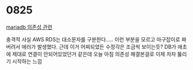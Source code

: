 # 0825

[mariadb 의존성 관련](https://csy7792.tistory.com/63)

충격적 사실 AWS RDS는 대소문자를 구분한다..... 이런 부분을 모르고 마구잡이로 짜버려서 에러가 발생했다. 근데 이거 어찌되었든 수정각은 조금씩 보이는듯? DB가 애초에 제대로 연결이 안되어있었던거 같은데 오늘 아침 의존성 해결본걸로 이제 차차 뚫리기 시작하는 느낌
